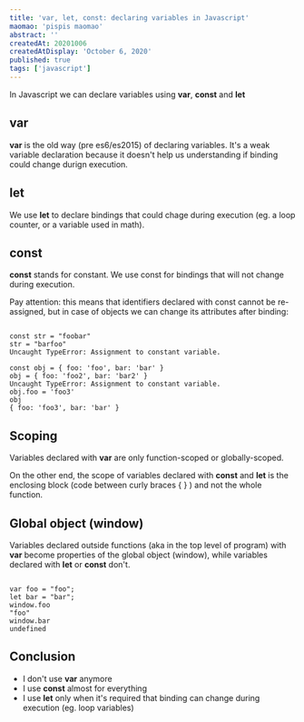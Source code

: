 ```yaml
---
title: 'var, let, const: declaring variables in Javascript'
maomao: 'pispis maomao'
abstract: ''
createdAt: 20201006
createdAtDisplay: 'October 6, 2020'
published: true
tags: ['javascript']
---
```

In Javascript we can declare variables using <strong>var</strong>, <strong>const</strong> and <strong>let</strong>


## var
<strong>var</strong> is the old way (pre es6/es2015) of declaring variables. It's a weak variable declaration because it doesn't help us understanding if binding could change durign execution.


## let
We use <strong>let</strong> to declare bindings that could chage during execution (eg. a loop counter, or a variable used in math).


## const
<strong>const</strong> stands for constant. We use const for bindings that will not change during execution.

Pay attention: this means that identifiers declared with const cannot be re-assigned, but in case of objects we can change its attributes after binding:
<pre><code class="javascript">
const str = "foobar"
str = "barfoo"
Uncaught TypeError: Assignment to constant variable.

const obj = { foo: 'foo', bar: 'bar' }
obj = { foo: 'foo2', bar: 'bar2' }
Uncaught TypeError: Assignment to constant variable.
obj.foo = 'foo3'
obj
{ foo: 'foo3', bar: 'bar' }
</code></pre>


## Scoping
Variables declared with <strong>var</strong> are only function-scoped or globally-scoped.

On the other end, the scope of variables declared with <strong>const</strong> and <strong>let</strong> is the enclosing block (code between curly braces { } ) and not the whole function.

## Global object (window)
Variables declared outside functions (aka in the top level of program) with <strong>var</strong> become properties of the global object (window), while variables declared with <strong>let</strong> or <strong>const</strong> don't.
<pre><code class="javascript">
var foo = "foo";
let bar = "bar";
window.foo
"foo"
window.bar
undefined
</code></pre>


## Conclusion
* I don't use <strong>var</strong> anymore
* I use <strong>const</strong> almost for everything
* I use <strong>let</strong> only when it's required that binding can change during execution (eg. loop variables)
